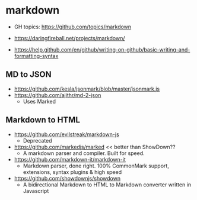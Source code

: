 # markdown


* GH topics: https://github.com/topics/markdown
* https://daringfireball.net/projects/markdown/

* https://help.github.com/en/github/writing-on-github/basic-writing-and-formatting-syntax

## MD to JSON

* https://github.com/kesla/jsonmark/blob/master/jsonmark.js
* https://github.com/ajithr/md-2-json
	* Uses Marked

## Markdown to HTML

* https://github.com/evilstreak/markdown-js
	* Deprecated
* https://github.com/markedjs/marked << better than ShowDown??
	* A markdown parser and compiler. Built for speed.
* https://github.com/markdown-it/markdown-it
	* Markdown parser, done right. 100% CommonMark support, extensions, syntax plugins & high speed
* https://github.com/showdownjs/showdown
	* A bidirectional Markdown to HTML to Markdown converter written in Javascript

